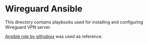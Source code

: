 # Wireguard Ansible

This directory contains playbooks used for installing and configuring Wireguard VPN server.

[Ansible role by githubixx](https://github.com/githubixx/ansible-role-wireguard) was used as reference.
